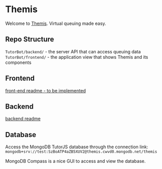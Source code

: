 # Themis

Welcome to <a href="https://themis.kssolutionsllc.com/" target="_blank" rel="noopener noreferrer">Themis</a>. Virtual queuing made easy.

## Repo Structure

`TutorBot/backend/` - the server API that can access queuing data \
`TutorBot/frontend/` - the application view that shows Themis and its components

## Frontend

[front-end readme - to be implemented](frontend/README.md)

## Backend

[backend readme](backend/README.md)

## Database

Access the MongoDB TutorJS database through the connection link:
`mongodb+srv://test:SzBoATP4aZB5XUV2@themis.cwvd0.mongodb.net/themis`

MongoDB Compass is a nice GUI to access and view the database.
